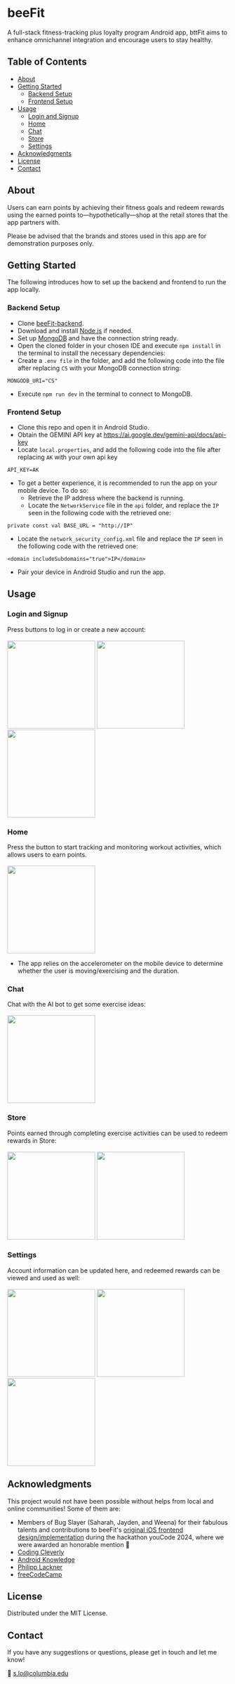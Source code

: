 # beeFit
A full-stack fitness-tracking plus loyalty program Android app, bttFit aims to enhance omnichannel integration and encourage users to stay healthy.

## Table of Contents
* [About](#about)
* [Getting Started](#getting-started)
  * [Backend Setup](#backend-setup)
  * [Frontend Setup](#frontend-setup)
* [Usage](#usage)
  * [Login and Signup](#login-and-signup)
  * [Home](#home)
  * [Chat](#chat)
  * [Store](#store)
  * [Settings](#settings)
* [Acknowledgments](#acknowledgments)
* [License](#license)
* [Contact](#contact)

## About
Users can earn points by achieving their fitness goals and redeem rewards using the earned points to—hypothetically—shop at the retail stores that the app partners with.

Please be advised that the brands and stores used in this app are for demonstration purposes only.

## Getting Started
The following introduces how to set up the backend and frontend to run the app locally. 

### Backend Setup
* Clone [beeFit-backend](https://github.com/eswlo/beeFit-backend).
* Download and install [Node.js](https://nodejs.org/en) if needed.
* Set up [MongoDB](https://www.mongodb.com/) and have the connection string ready.
* Open the cloned folder in your chosen IDE and execute `npm install` in the terminal to install the necessary dependencies:
* Create a `.env file` in the folder, and add the following code into the file after replacing `CS` with your MongoDB connection string:
```
MONGODB_URI="CS"
```
* Execute `npm run dev` in the terminal to connect to MongoDB.

### Frontend Setup
* Clone this repo and open it in Android Studio.
* Obtain the GEMINI API key at https://ai.google.dev/gemini-api/docs/api-key
* Locate `local.properties`, and add the following code into the file after replacing `AK` with your own api key
```
API_KEY=AK
```
* To get a better experience, it is recommended to run the app on your mobile device. To do so:
   * Retrieve the IP address where the backend is running.
   * Locate the `NetworkService` file in the `api` folder, and replace the `IP` seen in the following code with the retrieved one:
```
private const val BASE_URL = "http://IP"
```
   * Locate the `network_security_config.xml` file and replace the `IP` seen in the following code with the retrieved one:
```
<domain includeSubdomains="true">IP</domain>
```   
   * Pair your device in Android Studio and run the app.

## Usage
### Login and Signup
Press buttons to log in or create a new account:
</br>
</br>
<img src="./docs/assets/demo_login_signup.jpg" width="200">
<img src="./docs/assets/demo_login.jpg" width="200">
<img src="./docs/assets/demo_signup.jpg" width="200">

### Home
Press the button to start tracking and monitoring workout activities, which allows users to earn points.
</br>
</br>
<img src="./docs/assets/demo_home.jpg" width="200">
* The app relies on the accelerometer on the mobile device to determine whether the user is moving/exercising and the duration.

### Chat
Chat with the AI bot to get some exercise ideas:
</br>
</br>
<img src="./docs/assets/demo_chat.jpg" width="200">

### Store
Points earned through completing exercise activities can be used to redeem rewards in Store:
</br>
</br>
<img src="./docs/assets/demo_store.jpg" width="200">
<img src="./docs/assets/demo_redeem.jpg" width="200">

### Settings
Account information can be updated here, and redeemed rewards can be viewed and used as well:
</br>
</br>
<img src="./docs/assets/demo_settings.jpg" width="200">
<img src="./docs/assets/demo_account.jpg" width="200">
<img src="./docs/assets/demo_viewRewards.jpg" width="200">

## Acknowledgments
This project would not have been possible without helps from local and online communities! Some of them are:
* Members of Bug Slayer (Saharah, Jayden, and Weena) for their fabulous talents and contributions to beeFit's [original iOS frontend design/implementation](https://devpost.com/software/beefit?ref_content=existing_user_added_to_software_team&ref_feature=portfolio&ref_medium=email&utm_campaign=software&utm_content=added_to_software_team&utm_medium=email&utm_source=transactional) during the hackathon youCode 2024, where we were awarded an honorable mention :mechanical_arm:
* [Coding Cleverly](https://www.youtube.com/@CodingCleverly)
* [Android Knowledge](https://www.youtube.com/@android_knowledge)
* [Philipp Lackner](https://www.youtube.com/channel/UCKNTZMRHPLXfqlbdOI7mCkg)
* [freeCodeCamp](https://www.freecodecamp.org/)

## License
Distributed under the MIT License.

## Contact
If you have any suggestions or questions, please get in touch and let me know!

:email: s.lo@columbia.edu




   
